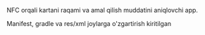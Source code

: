 NFC orqali kartani raqami va amal qilish muddatini aniqlovchi app.

Manifest, gradle va res/xml joylarga o'zgartirish kiritilgan
